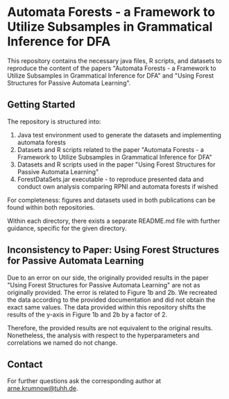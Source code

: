 # Automata Forests - a Framework to Utilize Subsamples in Grammatical Inference for DFA

This repository contains the necessary java files, R scripts, and datasets to reproduce the content of the papers "Automata Forests - a Framework to Utilize Subsamples in Grammatical Inference for DFA"
and "Using Forest Structures for Passive Automata Learning".

## Getting Started

The repository is structured into:

1. Java test environment used to generate the datasets and implementing automata forests
2. Datasets and R scripts related to the paper "Automata Forests - a Framework to Utilize Subsamples in Grammatical Inference for DFA"
3. Datasets and R scripts used in the paper "Using Forest Structures for Passive Automata Learning"
4. ForestDataSets.jar executable - to reproduce presented data and conduct own analysis comparing RPNI and automata forests if wished

For completeness: figures and datasets used in both publications can be found within both repositories.

Within each directory, there exists a separate README.md file with further guidance, specific for the given directory.

## Inconsistency to Paper: Using Forest Structures for Passive Automata Learning

Due to an error on our side, the originally provided results in the paper "Using Forest Structures for Passive Automata Learning" are not as originally provided.
The error is related to Figure 1b and 2b.
We recreated the data according to the provided documentation and did not obtain the exact same values.
The data provided within this repository shifts the results of the y-axis in Figure 1b and 2b by a factor of 2.

Therefore, the provided results are not equivalent to the original results.
Nonetheless, the analysis with respect to the hyperparameters and correlations we named do not change.


## Contact

For further questions ask the corresponding author at arne.krumnow@tuhh.de.